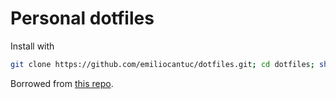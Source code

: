 # Personal dotfiles

Install with
```bash
git clone https://github.com/emiliocantuc/dotfiles.git; cd dotfiles; sh install;
```
Borrowed from [this repo](https://github.com/mathiasbynens/dotfiles/).
